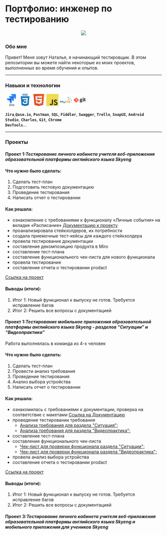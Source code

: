 <h1>Портфолио: инженер по тестированию</h1>

<div id="header" align="center">
  <img src="https://media.giphy.com/media/IoP0PvbbSWGAM/giphy.gif" ширина="10"/>
</div>
<h3>Обо мне</h3>
<p>Привет! Меня зовут Наталья, я начинающий тестировщик.
В этом репозитории вы можете найти некоторые из моих проектов, выполненных во время обучения и опытов.</p>

_______
<h3>Навыки и технологии</h3>
<div>
  <img src="https://github.com/devicons/devicon/blob/master/icons/jira/jira-original-wordmark.svg" title="Jira" alt="Jira" width="40" height="40"/> 
  <img src="https://github.com/devicons/devicon/blob/master/icons/css3/css3-plain-wordmark.svg" title="CSS3" alt="CSS" width="40" height="40"/> 
  <img src="https://github.com/devicons/devicon/blob/master/icons/html5/html5-original.svg" title="HTML5" alt="HTML" width="40" height="40"/>  
  <img src="https://github.com/devicons/devicon/blob/master/icons/javascript/javascript-original.svg" title="JavaScript" alt="JavaScript" width="40" height="40"/> 
  <img src="https://github.com/devicons/devicon/blob/master/icons/mysql/mysql-original-wordmark.svg" title="MySQL" alt="MySQL" width="40" height="40"/>  
  <img src="https://github.com/devicons/devicon/blob/master/icons/git/git-original-wordmark.svg" title="Git" **alt="Git" width="40" height="40"/>
</div>

<code>**Jira**</code>,<code>**Qase.io**</code>, <code>**Postman**</code>, <code>**SQL**</code>, <code>**Fiddler**</code>, <code>**Swagger**</code>, <code>**Trello**</code>, <code>**SoapUI**</code>, <code>**Android Studio**</code>, <code>**Charles**</code>, <code>**Git**</code>, <code>**Chrome DevTools**</code>...

______
<h3>Проекты</h3>

<h4>Проект 1:<em>Тестирование личного кабинета учителя веб-приложения образовательной платформы английского языка Skyeng</strong></em></h4>

#### Что нужно было сделать:

<ol>
  <li>Cделать тест-план</li>
  <li>Подготовить тестовую документацию</li>
  <li>Проведение тестирования</li>
  <li>Написать отчет о тестировании</li>
</ol>

#### Как решала: 
- ознакомление с требованиями к функционалу «Личные события» на вкладке «Расписание»
 [Документацию к проекту](https://skyengpublic.notion.site/6746e543d02c43879de0057cafe196b0)
- проанализировала стейкхолдеров, их потребности
- создала приемочные тест-кейсы для каждого стейкхолдера
- провела тестирование документации
- составление декомпозицию продукта в Miro
- составление тест-плана
- составление функционального чек-листа для нового функционала
- провела тестирование
- составление отчета о тестировании prodact

[Ссылка на проект](https://eremina.atlassian.net/l/cp/QfG4RPRi)

#### Выводы (итоги): 
<ol>
  <li>Итог 1: Новый функционал к выпуску не готов. Требуется исправление багов</li>
  <li>Итог 2: Решить все вопросы с документацией</li>
</ol>

<h4>Проект 1:<em>Тестирование мобильное приложения образовательной платформы английского языка Skyeng - разделов “Ситуации” и “Видеопрактика”</strong></em></h4> Работа выполнялась в команда из 4-х человек

#### Что нужно было сделать:
<ol>
  <li>Cделать тест-план</li>
  <li>Провести анализ требования</li>
  <li>Проведение тестирования</li>
  <li>Анализ выбора устройства</li>
  <li>Написать отчет о тестировании</li>
</ol>

#### Как решала: 
- ознакомилась с требованиями к документации, проверка на соответствие с макетами
[Ссылка на Документацию](https://skyengpublic.notion.site/baf9be1f58194ee684c3cb58db73e1a2)
- проведение тестировании требования
   - [Анализа требования для раздела "Ситуация";](https://docs.google.com/spreadsheets/d/1Uo2i24rsfoWZns42zGcxzFL0P2X10LM6vEohcNIPoYw/edit?pli=1#gid=0)
   - [Анализа требования для раздела "Видеопрактика";](https://docs.google.com/spreadsheets/d/1Uo2i24rsfoWZns42zGcxzFL0P2X10LM6vEohcNIPoYw/edit?pli=1#gid=0)
- составление тест-плана
- составление функционального чек-листа
   - [Чек-лист для проверки функционала раздела "Ситуации";](https://docs.google.com/spreadsheets/d/1I98Bw_aOtOXco8yhUwQb9ZdKArfufwfbPdF7C-N2LRU/edit#gid=0)
   - [Чек-лист для проверки функционала раздела "Видеопрактика";](https://docs.google.com/spreadsheets/d/1I98Bw_aOtOXco8yhUwQb9ZdKArfufwfbPdF7C-N2LRU/edit#gid=0)
- провела анализ выбора устройства
- составление отчета о тестировании prodact

[Ссылка на проект](https://docs.google.com/document/d/1wtTVwLnXCG6SPeXnWGlpzy2NC6WH832sQIfHhR5Ow0s/edit)

#### Выводы (итоги): 
<ol>
  <li>Итог 1: Новый функционал к выпуску не готов. Требуется исправление багов</li>
  <li>Итог 2: Решить все вопросы с документацией</li>
</ol>

<h4>Проект 3:<em>Тестирование личного кабинета учителя веб-приложения образовательной платформы английского языка Skyeng и мобильного приложения для учеников Skyeng</strong></em></h4>
